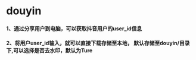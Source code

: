 # douyin
#### 1、通过分享用户到电脑，可以获取抖音用户的user_id信息
#### 2、将用户user_id输入，就可以直接下载存储至本地， 默认存储至douyin/目录下,可以选择是否去水印，默认为Ture
